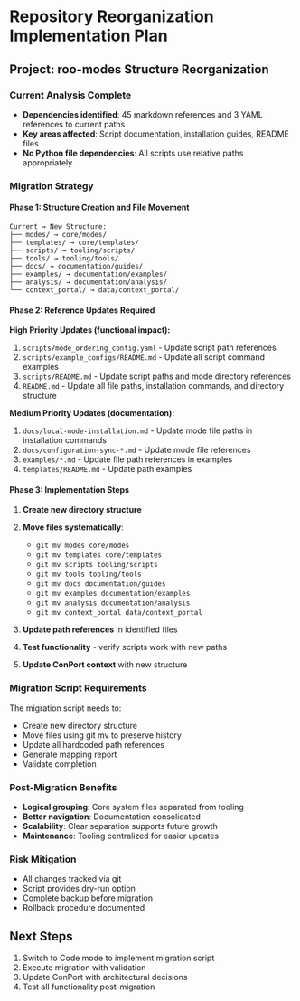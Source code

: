 # Repository Reorganization Implementation Plan

## Project: roo-modes Structure Reorganization

### Current Analysis Complete
- **Dependencies identified**: 45 markdown references and 3 YAML references to current paths
- **Key areas affected**: Script documentation, installation guides, README files
- **No Python file dependencies**: All scripts use relative paths appropriately

### Migration Strategy

#### Phase 1: Structure Creation and File Movement
```
Current → New Structure:
├── modes/ → core/modes/
├── templates/ → core/templates/
├── scripts/ → tooling/scripts/
├── tools/ → tooling/tools/
├── docs/ → documentation/guides/
├── examples/ → documentation/examples/
├── analysis/ → documentation/analysis/
└── context_portal/ → data/context_portal/
```

#### Phase 2: Reference Updates Required

**High Priority Updates (functional impact):**
1. `scripts/mode_ordering_config.yaml` - Update script path references
2. `scripts/example_configs/README.md` - Update all script command examples
3. `scripts/README.md` - Update script paths and mode directory references
4. `README.md` - Update all file paths, installation commands, and directory structure

**Medium Priority Updates (documentation):**
1. `docs/local-mode-installation.md` - Update mode file paths in installation commands
2. `docs/configuration-sync-*.md` - Update mode file references
3. `examples/*.md` - Update file path references in examples
4. `templates/README.md` - Update path examples

#### Phase 3: Implementation Steps

1. **Create new directory structure**
2. **Move files systematically**:
   - `git mv modes core/modes`
   - `git mv templates core/templates`
   - `git mv scripts tooling/scripts`
   - `git mv tools tooling/tools`
   - `git mv docs documentation/guides`
   - `git mv examples documentation/examples`
   - `git mv analysis documentation/analysis`
   - `git mv context_portal data/context_portal`

3. **Update path references** in identified files
4. **Test functionality** - verify scripts work with new paths
5. **Update ConPort context** with new structure

### Migration Script Requirements

The migration script needs to:
- Create new directory structure
- Move files using git mv to preserve history
- Update all hardcoded path references
- Generate mapping report
- Validate completion

### Post-Migration Benefits

- **Logical grouping**: Core system files separated from tooling
- **Better navigation**: Documentation consolidated
- **Scalability**: Clear separation supports future growth
- **Maintenance**: Tooling centralized for easier updates

### Risk Mitigation

- All changes tracked via git
- Script provides dry-run option
- Complete backup before migration
- Rollback procedure documented

## Next Steps

1. Switch to Code mode to implement migration script
2. Execute migration with validation
3. Update ConPort with architectural decisions
4. Test all functionality post-migration
